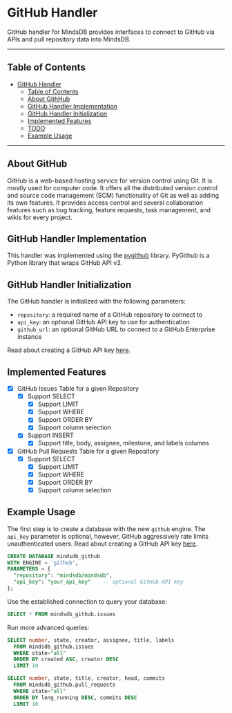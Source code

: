 # GitHub Handler

GitHub handler for MindsDB provides interfaces to connect to GitHub via APIs and pull repository data into MindsDB.

---

## Table of Contents

- [GitHub Handler](#github-handler)
  - [Table of Contents](#table-of-contents)
  - [About GithHub](#about-githhub)
  - [GitHub Handler Implementation](#github-handler-implementation)
  - [GitHub Handler Initialization](#github-handler-initialization)
  - [Implemented Features](#implemented-features)
  - [TODO](#todo)
  - [Example Usage](#example-usage)

---

## About GitHub

GitHub is a web-based hosting service for version control using Git. It is mostly used for computer code.
It offers all the distributed version control and source code management (SCM) functionality
of Git as well as adding its own features. It provides access control and several collaboration
features such as bug tracking, feature requests, task management, and wikis for every project.

## GitHub Handler Implementation

This handler was implemented using the [pygithub](https://github.com/PyGithub/PyGithub) library.
PyGithub is a Python library that wraps GitHub API v3.

## GitHub Handler Initialization

The GitHub handler is initialized with the following parameters:

- `repository`: a required name of a GitHub repository to connect to
- `api_key`: an optional GitHub API key to use for authentication
- `github_url`: an optional GitHub URL to connect to a GitHub Enterprise instance

Read about creating a GitHub API key [here](https://docs.github.com/en/github/authenticating-to-github/creating-a-personal-access-token).

## Implemented Features

- [x] GitHub Issues Table for a given Repository
  - [x] Support SELECT
    - [x] Support LIMIT
    - [x] Support WHERE
    - [x] Support ORDER BY
    - [x] Support column selection
  - [x] Support INSERT
    - [x] Support title, body, assignee, milestone, and labels columns
- [x] GitHub Pull Requests Table for a given Repository
  - [x] Support SELECT
    - [x] Support LIMIT
    - [x] Support WHERE
    - [x] Support ORDER BY
    - [x] Support column selection

## Example Usage

The first step is to create a database with the new `github` engine. The `api_key` parameter is optional,
however, GitHub aggressively rate limits unauthenticated users. Read about creating a GitHub API key [here](https://docs.github.com/en/github/authenticating-to-github/creating-a-personal-access-token).

~~~~sql
CREATE DATABASE mindsdb_github
WITH ENGINE = 'github',
PARAMETERS = {
  "repository": "mindsdb/mindsdb",
  "api_key": "your_api_key"    -- optional GitHub API key
};
~~~~

Use the established connection to query your database:

~~~~sql
SELECT * FROM mindsdb_github.issues
~~~~

Run more advanced queries:

~~~~sql
SELECT number, state, creator, assignee, title, labels
  FROM mindsdb_github.issues
  WHERE state="all"
  ORDER BY created ASC, creator DESC
  LIMIT 10
~~~~

~~~~sql
SELECT number, state, title, creator, head, commits
  FROM mindsdb_github.pull_requests
  WHERE state="all"
  ORDER BY long_running DESC, commits DESC
  LIMIT 10
~~~~
